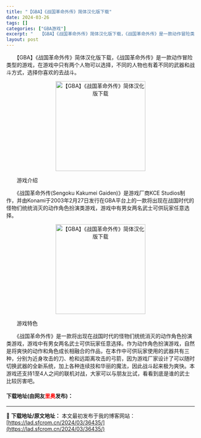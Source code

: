 ```yaml
---
title: "【GBA】《战国革命外传》简体汉化版下载"
date: 2024-03-26
tags: []
categories: ["GBA游戏"]
excerpt: "　　【GBA】《战国革命外传》简体汉化版下载，《战国革命外传》是一款动作冒险类型的游戏，在游戏中只有两个人物可以选择，不同的人物也有着不同的武器和战斗方式，选择你喜欢的去战斗。 　　游戏介绍 　　《战国革命外传(Sengoku Kakumei Gaiden)》是游戏厂商KCE Studios制作，并&hellip;"
layout: post
---
```


 <p>　　【GBA】《战国革命外传》简体汉化版下载，《战国革命外传》是一款动作冒险类型的游戏，在游戏中只有两个人物可以选择，不同的人物也有着不同的武器和战斗方式，选择你喜欢的去战斗。</p> <p align="center"><img align="" border="0" src="https://lad.sfcrom.cn/wp-content/uploads/2024/03/20240326_660265bb0e964.png" width="240" alt="【GBA】《战国革命外传》简体汉化版下载" /></p> <p>　　游戏介绍</p> <p>　　《战国革命外传(Sengoku Kakumei Gaiden)》是游戏厂商KCE Studios制作，并由Konami于2003年2月27日发行在GBA平台上的一款将出现在战国时代的怪物们统统消灭的动作角色扮演类游戏，游戏中有男女两名武士可供玩家任意选择。</p> <p align="center"><img align="" border="0" src="https://lad.sfcrom.cn/wp-content/uploads/2024/03/20240326_660265bb6d5eb.png" width="240" alt="【GBA】《战国革命外传》简体汉化版下载" /></p> <p>　　游戏特色</p> <p>　　《战国革命外传》是一款将出现在战国时代的怪物们统统消灭的动作角色扮演类游戏，游戏中有男女两名武士可供玩家任意选择。作为动作角色扮演游戏，自然是将爽快的动作和角色成长相融合的作品，在本作中可供玩家使用的武器共有三种，分别为近身攻击的刀、枪和远距离攻击的弓箭，因为游戏厂家设计了可以随时切换武器的全新系统，加上各种连续技和华丽的魔法，因此战斗起来极为爽快。本游戏还支持1至4人之间的联机对战，大家可以与朋友比试，看看到底是谁的武士比较厉害吧。</p> <p><h4>下载地址(由网友<font color="red">里奥</font>发布)：</h4></p> 

---
📖 **下载地址/原文地址：** 本文最初发布于我的博客网站：[https://lad.sfcrom.cn/2024/03/36435/](https://lad.sfcrom.cn/2024/03/36435/)
